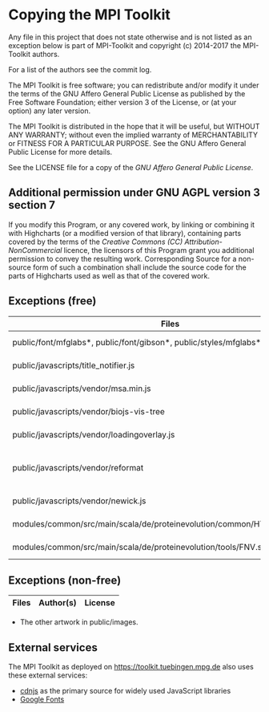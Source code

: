Copying the MPI Toolkit
=======================

Any file in this project that does not state otherwise and is not listed as an
exception below is part of MPI-Toolkit and copyright (c) 2014-2017 the MPI-Toolkit authors.

For a list of the authors see the commit log.

The MPI Toolkit is free software; you can redistribute and/or modify it under the terms
of the GNU Affero General Public License as published by the Free Software
Foundation; either version 3 of the License, or (at your option) any later
version.

The MPI Toolkit is distributed in the hope that it will be useful, but WITHOUT ANY
WARRANTY; without even the implied warranty of MERCHANTABILITY or FITNESS FOR
A PARTICULAR PURPOSE. See the GNU Affero General Public License for more
details.

See the LICENSE file for a copy of the *GNU Affero General Public License*.

Additional permission under GNU AGPL version 3 section 7
--------------------------------------------------------

If you modify this Program, or any covered work, by linking or combining it
with Highcharts (or a modified version of that library), containing parts
covered by the terms of the *Creative Commons (CC) Attribution-NonCommercial*
licence, the licensors of this Program grant you additional permission to
convey the resulting work. Corresponding Source for a non-source form of such a
combination shall include the source code for the parts of Highcharts used as
well as that of the covered work.

Exceptions (free)
-----------------

Files | Author(s) | License
--- | --- | ---
public/font/mfglabs*, public/font/gibson*, public/styles/mfglabs* | [MFGLabs](https://github.com/MfgLabs/mfglabs-iconset) | [CC BY 3.0](https://creativecommons.org/licenses/by/3.0/deed.fr)
public/javascripts/title_notifier.js | [Rafael Oshiro](https://github.com/roshiro/TitleNotifier.js) | [GPLv2+](https://www.gnu.org/licenses/gpl-2.0.txt)
public/javascripts/vendor/msa.min.js | [Sebastian Wilzbach](https://github.com/wilzbach/msa) | [BSL-1.0](http://www.boost.org/LICENSE_1_0.txt)
public/javascripts/vendor/biojs-vis-tree | [Miguel Pignatelli](https://github.com/emepyc/biojs-vis-tree) | [Apache 2.0](https://github.com/LexLuengas/chessnut-pieces/blob/master/LICENSE.txt)
public/javascripts/vendor/loadingoverlay.js | [Gaspare Sganga](http://gasparesganga.com/labs/jquery-loading-overlay/) |  [MIT](https://github.com/gosquared/flags/blob/master/LICENSE.txt)
public/javascripts/vendor/reformat | Seung-Zin Nam and [David Rau](https://github.com/davidmrau) |  [MIT](https://github.com/gosquared/flags/blob/master/LICENSE.txt)
public/javascripts/vendor/newick.js | [Jason Davies](https://github.com/jasondavies/newick.js) | ???
modules/common/src/main/scala/de/proteinevolution/common/HTTPRequest.scala | [Thibault Duplessis](https://github.com/ornicar/lila) | AGPLv3+
modules/common/src/main/scala/de/proteinevolution/tools/FNV.scala | [Philip Southam](https://github.com/philipsoutham/scala-fnv) | [Apache 2.0](https://github.com/LexLuengas/chessnut-pieces/blob/master/LICENSE.txt)

Exceptions (non-free)
---------------------

Files | Author(s) | License
--- | --- | ---



* The other artwork in public/images.


External services
-----------------

The MPI Toolkit as deployed on https://toolkit.tuebingen.mpg.de also uses these external services:

* [cdnjs](https://cdnjs.com/) as the primary source for widely used JavaScript libraries
* [Google Fonts](https://fonts.google.com/)
